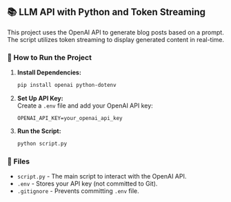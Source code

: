 ## 📚 LLM API with Python and Token Streaming

This project uses the OpenAI API to generate blog posts based on a prompt. The script utilizes token streaming to display generated content in real-time.

### 🚀 How to Run the Project

1. **Install Dependencies:**  
   ```bash
   pip install openai python-dotenv
   ```

2. **Set Up API Key:**  
   Create a `.env` file and add your OpenAI API key:
   ```
   OPENAI_API_KEY=your_openai_api_key
   ```

3. **Run the Script:**  
   ```bash
   python script.py
   ```

### 📄 Files

- `script.py` - The main script to interact with the OpenAI API.
- `.env` - Stores your API key (not committed to Git).
- `.gitignore` - Prevents committing `.env` file.
